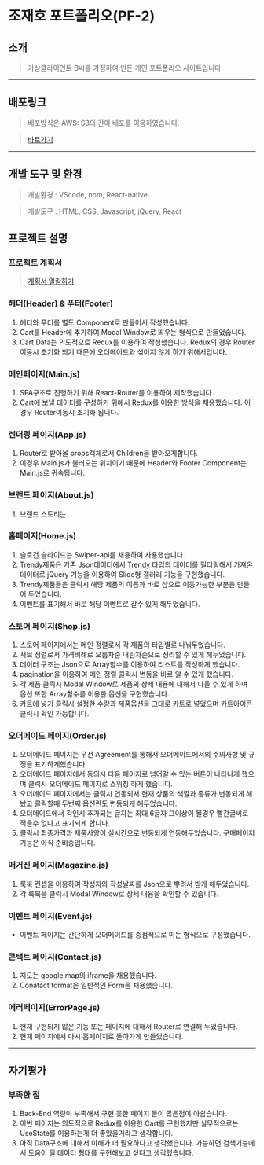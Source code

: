 # 조재호 포트폴리오(PF-2)
## 소개
> 가상클라이언트 B씨를 가정하여 만든 개인 포트폴리오 사이트입니다. 

---
## 배포링크
> 배포방식은 AWS: S3의 간이 배포를 이용하였습니다.

> [바로가기](http://eundoe-leather.s3-website.ap-northeast-2.amazonaws.com/)

---
## 개발 도구 및 환경
> 개발환경 : VScode, npm, React-native

> 개발도구 : HTML, CSS, Javascript, jQuery, React

## 프로젝트 설명
### 프로젝트 계획서 
> [계획서 열람하기](https://github.com/Eundoe/eundoe-leathershopPVPF/files/10907772/B.Company.Project.Simulation.Planning_JAEHO.CHO.230302.pdf)


### 헤더(Header) & 푸터(Footer)
1. 헤더와 푸터를 별도 Component로 만들어서 작성했습니다.
2. Cart를 Header에 추가하여 Modal Window로 띄우는 형식으로 만들었습니다. 
3. Cart Data는 의도적으로 Redux를 이용하여 작성했습니다. Redux의 경우 Router이동시 초기화 되기 때문에 오더메이드와 섞이지 않게 하기 위해서입니다.

### 메인페이지(Main.js)
1. SPA구조로 진행하기 위해 React-Router를 이용하여 제작했습니다.
2. Cart에 보낼 데이터를 구성하기 위해서 Redux를 이용한 방식을 채용했습니다. 이경우 Router이동시 초기화 됩니다.

### 렌더링 페이지(App.js)
1. Router로 받아올 props객체로서 Children을 받아오게합니다.
2. 이경우 Main.js가 불러오는 위치이기 때문에 Header와 Footer Component는 Main.js로 귀속됩니다.

### 브랜드 페이지(About.js)
1. 브랜드 스토리는 

### 홈페이지(Home.js)
1. 슬로건 슬라이드는 Swiper-api를 채용하여 사용했습니다. 
2. Trendy제품은 기존 Json데이터에서 Trendy 타입의 데이터를 필터링해서 가져온 데이터로 jQuery 기능을 이용하여 Slide형 갤러리 기능을 구현했습니다.
3. Trendy제품들은 클릭시 해당 제품의 이름과 바로 샵으로 이동가능한 부분을 만들어 두었습니다.
4. 이벤트를 표기해서 바로 해당 이벤트로 갈수 있게 해두었습니다.

### 스토어 페이지(Shop.js)
1. 스토어 페이지에서는 메인 정렬로서 각 제품의 타입별로 나눠두었습니다.
2. 서브 정렬로서 가격비례로 오름차순 내림차순으로 정리할 수 있게 해두었습니다.
3. 데이터 구조는 Json으로 Array함수를 이용하여 리스트를 작성하게 했습니다.
4. pagination을 이용하여 메인 정렬 클릭시 변동을 바로 알 수 있게 했습니다.
5. 각 제품 클릭시 Modal Window로 제품의 상세 내용에 대해서 나올 수 있게 하며 옵션 또한 Array함수를 이용한 옵션을 구현했습니다.
6. 카트에 넣기 클릭시 설정한 수량과 제품옵션을 그대로 카트로 넣었으며 카트아이콘 클릭시 확인 가능합니다.

### 오더메이드 페이지(Order.js)
1. 오더메이드 페이지는 우선 Agreement를 통해서 오더메이드에서의 주의사항 및 규정을 표기하게했습니다. 
2. 오더메이드 페이지에서 동의시 다음 페이지로 넘어갈 수 있는 버튼이 나타나게 했으며 클릭시 오더메이드 페이지로 스위칭 하게 했습니다.
3. 오더메이드 페이지에서는 클릭시 연동되서 현재 상품의 색깔과 종류가 변동되게 해놨고 클릭할때 두번째 옵션란도 변동되게 해두었습니다.
4. 오더메이드에서 각인시 추가되는 글자는 최대 6글자 그이상이 될경우 빨간글씨로 적을수 없다고 표기되게 합니다.
5. 클릭시 최종가격과 제품사양이 실시간으로 변동되게 연동해두었습니다. 구매페이지 기능은 아직 준비중입니다.

### 매거진 페이지(Magazine.js)
1. 룩북 컨셉을 이용하여 작성자와 작성날짜를 Json으로 뿌려서 받게 해두었습니다. 
2. 각 룩북을 클릭시 Modal Window로 상세 내용을 확인할 수 있습니다. 

### 이벤트 페이지(Event.js)
* 이벤트 페이지는 간단하게 오더메이드를 중점적으로 미는 형식으로 구성했습니다.

### 콘택트 페이지(Contact.js)
1. 지도는 google map의 iframe을 채용했습니다.
2. Conatact format은 일반적인 Form을 채용했습니다.

### 에러페이지(ErrorPage.js)
1. 현재 구현되지 않은 기능 또는 페이지에 대해서 Router로 연결해 두었습니다.
2. 현재 페이지에서 다시 홈페이지로 돌아가게 만들었습니다.

---
## 자기평가
### 부족한 점
1. Back-End 역량이 부족해서 구현 못한 페이지 들이 많은점이 아쉽습니다.
2. 이번 페이지는 의도적으로 Redux를 이용한 Cart를 구현했지만 실무적으로는 UseState를 이용하는게 더 좋았을거라고 생각합니다.
3. 아직 Data구조에 대해서 이해가 더 필요하다고 생각했습니다. 가능하면 검색기능에서 도움이 될 데이터 형태를 구현해보고 싶다고 생각했습니다.
